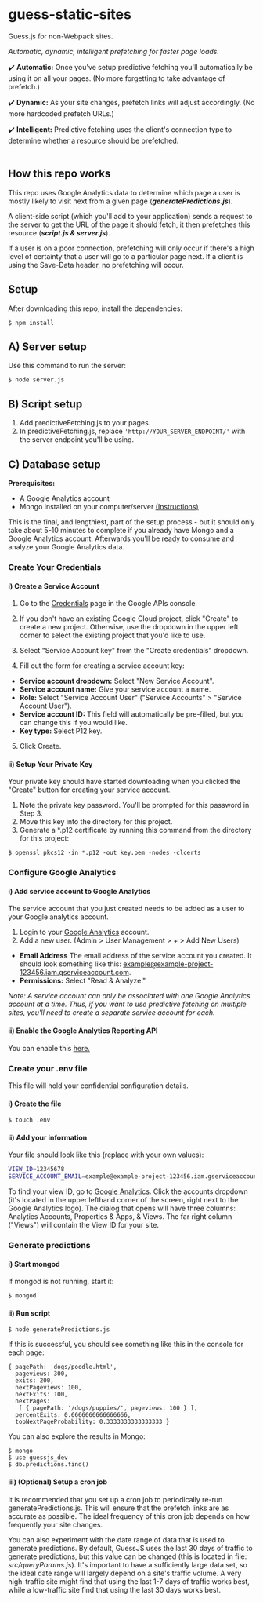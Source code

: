 # guess-static-sites

Guess.js for non-Webpack sites.

*Automatic, dynamic, intelligent prefetching for faster page loads.*

:heavy_check_mark: **Automatic:** Once you've setup predictive fetching you'll automatically be using it on all your pages. (No more forgetting to take advantage of prefetch.)

:heavy_check_mark: **Dynamic:** As your site changes, prefetch links will adjust accordingly. (No more hardcoded prefetch URLs.) 

:heavy_check_mark: **Intelligent:** Predictive fetching uses the client's connection type to determine whether a resource should be prefetched.
<br></br>

## How this repo works
This repo uses Google Analytics data to determine which page a user is mostly likely to visit next from a given page (***generatePredictions.js***).

A client-side script (which you'll add to your application) sends a request to the server to get the URL of the page it should fetch, it then prefetches this resource (***script.js & server.js***).

If a user is on a poor connection, prefetching will only occur if there's a high level of certainty that a user will go to a particular page next. If a client is using the Save-Data header, no prefetching will occur.

## Setup
After downloading this repo, install the dependencies:
```
$ npm install
```

## A) Server setup
Use this command to run the server:
```
$ node server.js
```

## B) Script setup
1. Add predictiveFetching.js to your pages.
2. In predictiveFetching.js, replace ```'http://YOUR_SERVER_ENDPOINT/'``` with the server endpoint you'll be using.


## C) Database setup

**Prerequisites:**
- A Google Analytics account
- Mongo installed on your computer/server [(Instructions)](https://docs.mongodb.com/manual/installation/)

This is the final, and lengthiest, part of the setup process - but it should only take about 5-10 minutes to complete if you already have Mongo and a Google Analytics account. Afterwards you'll be ready to consume and analyze your Google Analytics data.

### Create Your Credentials

#### i) Create a Service Account

1. Go to the [Credentials](https://console.developers.google.com/apis/credentials) page in the Google APIs console. 

2. If you don't have an existing Google Cloud project, click "Create" to create a new project. Otherwise, use the dropdown in the upper left corner to select the existing project that you'd like to use.

3. Select "Service Account key" from the "Create credentials" dropdown.

4. Fill out the form for creating a service account key:
- **Service account dropdown:** Select "New Service Account".
- **Service account name:** Give your service account a name.
- **Role:** Select "Service Account User" ("Service Accounts" > "Service Account User").
- **Service account ID:** This field will automatically be pre-filled, but you can change this if you would like.
- **Key type:** Select P12 key.

5. Click Create.

#### ii) Setup Your Private Key

Your private key should have started downloading when you clicked the "Create" button for creating your service account.
1. Note the private key password. You'll be prompted for this password in Step 3.
2. Move this key into the directory for this project.
3. Generate a *.p12 certificate by running this command from the directory for this project: 
```
$ openssl pkcs12 -in *.p12 -out key.pem -nodes -clcerts
```

### Configure Google Analytics

#### i) Add service account to Google Analytics
The service account that you just created needs to be added as a user to your Google analytics account.
1. Login to your [Google Analytics](https://analytics.google.com/analytics/web/) account.
2. Add a new user. (Admin > User Management > + > Add New Users)
- **Email Address** The email address of the service account you created. It should look something like this: example@example-project-123456.iam.gserviceaccount.com.
- **Permissions:** Select "Read & Analyze."

*Note: A service account can only be associated with one Google Analytics account at a time. Thus, if you want to use predictive fetching on multiple sites, you'll need to create a separate service account for each.*

#### ii) Enable the Google Analytics Reporting API
You can enable this [here.](https://console.developers.google.com/flows/enableapi?apiid=analyticsreporting.googleapis.com&credential=client_key)

### Create your .env file

This file will hold your confidential configuration details.

#### i) Create the file

```
$ touch .env
```

#### ii) Add your information
Your file should look like this (replace with your own values):

```bash
VIEW_ID=12345678
SERVICE_ACCOUNT_EMAIL=example@example-project-123456.iam.gserviceaccount.com
```

To find your view ID, go to [Google Analytics](https://analytics.google.com/analytics/web/).
Click the accounts dropdown (it's located in the upper lefthand corner  of the screen, right next to the Google Analytics logo). The dialog that opens will have three columns: Analytics Accounts, Properties & Apps, & Views. The far right column ("Views") will contain the View ID for your site.

### Generate predictions

#### i) Start mongod
If mongod is not running, start it:
```
$ mongod
```

#### ii) Run script
```
$ node generatePredictions.js
```

If this is successful, you should see something like this in the console for each page:
```
{ pagePath: 'dogs/poodle.html',
  pageviews: 300,
  exits: 200,
  nextPageviews: 100,
  nextExits: 100,
  nextPages:
   [ { pagePath: '/dogs/puppies/', pageviews: 100 } ],
  percentExits: 0.6666666666666666,
  topNextPageProbability: 0.3333333333333333 }
```

You can also explore the results in Mongo:
```
$ mongo
$ use guessjs_dev
$ db.predictions.find()
```

#### iii) (Optional) Setup a cron job
It is recommended that you set up a cron job to periodically re-run generatePredictions.js. This will ensure that the prefetch links are as accurate as possible. The ideal frequency of this cron job depends on how frequently your site changes.

You can also experiment with the date range of data that is used to generate predictions. By default, GuessJS uses the last 30 days of traffic to generate predictions, but this value can be changed (this is located in file: *src/queryParams.js*). It's important to have a sufficiently large data set, so the ideal date range will largely depend on a site's traffic volume. A very high-traffic site might find that using the last 1-7 days of traffic works best, while a low-traffic site find that using the last 30 days works best.